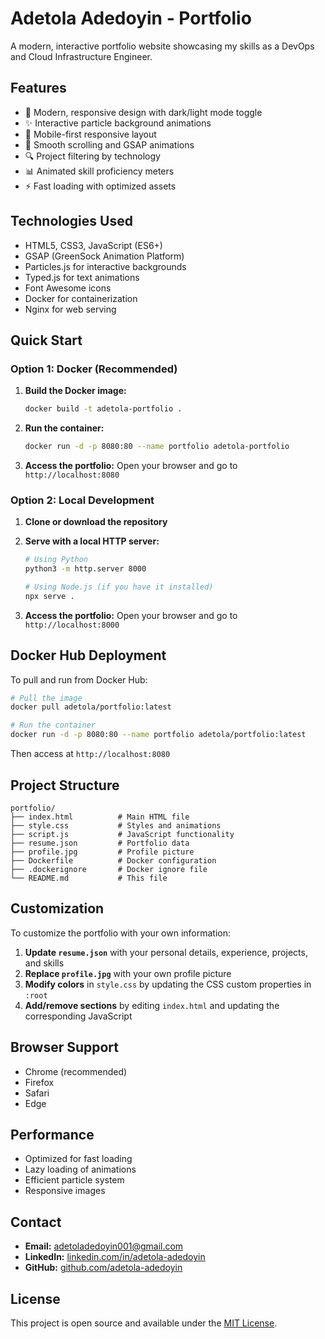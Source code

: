 # Adetola Adedoyin - Portfolio

A modern, interactive portfolio website showcasing my skills as a DevOps and Cloud Infrastructure Engineer.

## Features

- 🎨 Modern, responsive design with dark/light mode toggle
- ✨ Interactive particle background animations
- 📱 Mobile-first responsive layout
- 🚀 Smooth scrolling and GSAP animations
- 🔍 Project filtering by technology
- 📊 Animated skill proficiency meters
- ⚡ Fast loading with optimized assets

## Technologies Used

- HTML5, CSS3, JavaScript (ES6+)
- GSAP (GreenSock Animation Platform)
- Particles.js for interactive backgrounds
- Typed.js for text animations
- Font Awesome icons
- Docker for containerization
- Nginx for web serving

## Quick Start

### Option 1: Docker (Recommended)

1. **Build the Docker image:**
   ```bash
   docker build -t adetola-portfolio .
   ```

2. **Run the container:**
   ```bash
   docker run -d -p 8080:80 --name portfolio adetola-portfolio
   ```

3. **Access the portfolio:**
   Open your browser and go to `http://localhost:8080`

### Option 2: Local Development

1. **Clone or download the repository**

2. **Serve with a local HTTP server:**
   ```bash
   # Using Python
   python3 -m http.server 8000
   
   # Using Node.js (if you have it installed)
   npx serve .
   ```

3. **Access the portfolio:**
   Open your browser and go to `http://localhost:8000`

## Docker Hub Deployment

To pull and run from Docker Hub:

```bash
# Pull the image
docker pull adetola/portfolio:latest

# Run the container
docker run -d -p 8080:80 --name portfolio adetola/portfolio:latest
```

Then access at `http://localhost:8080`

## Project Structure

```
portfolio/
├── index.html          # Main HTML file
├── style.css           # Styles and animations
├── script.js           # JavaScript functionality
├── resume.json         # Portfolio data
├── profile.jpg         # Profile picture
├── Dockerfile          # Docker configuration
├── .dockerignore       # Docker ignore file
└── README.md           # This file
```

## Customization

To customize the portfolio with your own information:

1. **Update `resume.json`** with your personal details, experience, projects, and skills
2. **Replace `profile.jpg`** with your own profile picture
3. **Modify colors** in `style.css` by updating the CSS custom properties in `:root`
4. **Add/remove sections** by editing `index.html` and updating the corresponding JavaScript

## Browser Support

- Chrome (recommended)
- Firefox
- Safari
- Edge

## Performance

- Optimized for fast loading
- Lazy loading of animations
- Efficient particle system
- Responsive images

## Contact

- **Email:** adetoladedoyin001@gmail.com
- **LinkedIn:** [linkedin.com/in/adetola-adedoyin](https://linkedin.com/in/adetola-adedoyin)
- **GitHub:** [github.com/adetola-adedoyin](https://github.com/adetola-adedoyin)

## License

This project is open source and available under the [MIT License](LICENSE).